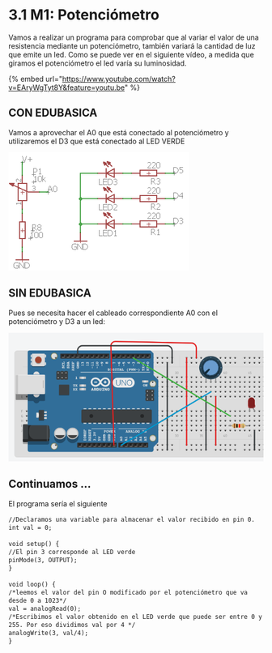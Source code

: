 # 3.1 M1: Potenciómetro

Vamos a realizar un programa para comprobar que al variar el valor de una resistencia mediante un potenciómetro, también variará la cantidad de luz que emite un led. Como se puede ver en el siguiente vídeo, a medida que giramos el potenciómetro el led varía su luminosidad.

{% embed url="https://www.youtube.com/watch?v=EAryWgTyt8Y&feature=youtu.be" %}

## CON EDUBASICA

Vamos a aprovechar el A0 que está conectado al potenciómetro y utilizaremos el D3 que está conectado al LED VERDE

![Esquema del potenci&#xF3;metro y de los diodos en EDUB&#xC1;SICA](../../.gitbook/assets/m3img1.1.png)

## SIN EDUBASICA

Pues se necesita hacer el cableado correspondiente A0 con el potenciómetro y D3 a un led:

![](../../.gitbook/assets/selection_013.png)

## Continuamos ...

El programa sería el siguiente

```text
//Declaramos una variable para almacenar el valor recibido en pin 0.
int val = 0;

void setup() {
//El pin 3 corresponde al LED verde
pinMode(3, OUTPUT);
}

void loop() {
/*leemos el valor del pin O modificado por el potenciómetro que va desde 0 a 1023*/
val = analogRead(0);
/*Escribimos el valor obtenido en el LED verde que puede ser entre 0 y 255. Por eso dividimos val por 4 */
analogWrite(3, val/4);
}
```

